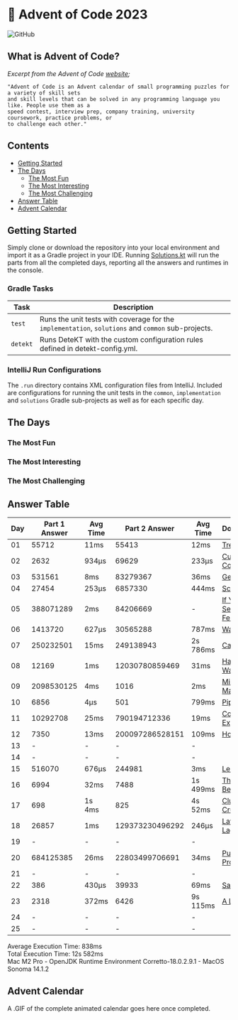# :christmas_tree: Advent of Code 2023

![GitHub](https://img.shields.io/badge/stars-46%2F50-yellow)

## What is Advent of Code?

_Excerpt from the Advent of Code [website](https://adventofcode.com/2020/about);_

    "Advent of Code is an Advent calendar of small programming puzzles for a variety of skill sets
    and skill levels that can be solved in any programming language you like. People use them as a
    speed contest, interview prep, company training, university coursework, practice problems, or
    to challenge each other."

## Contents
* [Getting Started](#getting-started)
* [The Days](#the-days)
    * [The Most Fun](#the-most-fun)
    * [The Most Interesting](#the-most-interesting)
    * [The Most Challenging](#the-most-challenging)
* [Answer Table](#answer-table)
* [Advent Calendar](#advent-calendar)

## Getting Started
Simply clone or download the repository into your local environment and import it as a Gradle project in your IDE.
Running [Solutions.kt](https://git.io/JII6v) will run the parts from all the completed days, reporting all the
answers and runtimes in the console.

### Gradle Tasks
| Task      | Description                                                                                        |
|-----------|----------------------------------------------------------------------------------------------------|
| `test`    | Runs the unit tests with coverage for the `implementation`, `solutions` and `common` sub-projects. |
| `detekt`  | Runs DeteKT with the custom configuration rules defined in detekt-config.yml.                      |

### IntelliJ Run Configurations
The `.run` directory contains XML configuration files from IntelliJ. Included are configurations for running the unit
tests in the `common`, `implementation` and `solutions` Gradle sub-projects as well as for each specific day.

## The Days

### The Most Fun
### The Most Interesting
### The Most Challenging

## Answer Table

| Day | Part 1 Answer | Avg Time | Part 2 Answer   | Avg Time | Documentation                                    |
|-----|---------------|----------|-----------------|----------|--------------------------------------------------|
| 01  | 55712         | 11ms     | 55413           | 12ms     | [Trebuchet?!](docs/DAY01.MD)                     |
| 02  | 2632          | 934μs    | 69629           | 233μs    | [Cube Conundrum](docs/DAY02.MD)                  |
| 03  | 531561        | 8ms      | 83279367        | 36ms     | [Gear Ratios](docs/DAY03.MD)                     |
| 04  | 27454         | 253μs    | 6857330         | 444ms    | [Scratchcards](docs/DAY04.MD)                    |
| 05  | 388071289     | 2ms      | 84206669        | -        | [If You Give A Seed A Fertilizer](docs/DAY05.MD) |
| 06  | 1413720       | 627μs    | 30565288        | 787ms    | [Wait For It](docs/DAY06.MD)                     |
| 07  | 250232501     | 15ms     | 249138943       | 2s 786ms | [Camel Cards](docs/DAY07.MD)                     |
| 08  | 12169         | 1ms      | 12030780859469  | 31ms     | [Haunted Wasteland](docs/DAY08.MD)               |
| 09  | 2098530125    | 4ms      | 1016            | 2ms      | [Mirage Maintenance](docs/DAY09.MD)              |
| 10  | 6856          | 4μs      | 501             | 799ms    | [Pipe Maze](docs/DAY10.MD)                       |
| 11  | 10292708      | 25ms     | 790194712336    | 19ms     | [Cosmic Expansion](docs/DAY11.MD)                |
| 12  | 7350          | 13ms     | 200097286528151 | 109ms    | [Hot Springs](docs/DAY12.MD)                     |
| 13  | -             | -        | -               | -        | [](docs/DAY13.MD)                                |
| 14  | -             | -        | -               | -        | [](docs/DAY14.MD)                                |
| 15  | 516070        | 676μs    | 244981          | 3ms      | [Lens Library](docs/DAY15.MD)                    |
| 16  | 6994          | 32ms     | 7488            | 1s 499ms | [The Floor Will Be Lava](docs/DAY16.MD)          |
| 17  | 698           | 1s 4ms   | 825             | 4s 52ms  | [Clumsy Crucible](docs/DAY17.MD)                 |
| 18  | 26857         | 1ms      | 129373230496292 | 246μs    | [Lavaduct Lagoon](docs/DAY18.MD)                 |
| 19  | -             | -        | -               | -        | [](docs/DAY19.MD)                                |
| 20  | 684125385     | 26ms     | 22803499706691  | 34ms     | [Pulse Propagation](docs/DAY20.MD)               |
| 21  | -             | -        | -               | -        | [](docs/DAY21.MD)                                |
| 22  | 386           | 430μs    | 39933           | 69ms     | [Sand Slabs](docs/DAY22.MD)                      |
| 23  | 2318          | 372ms    | 6426            | 9s 115ms | [A Long Walk](docs/DAY23.MD)                     |
| 24  | -             | -        | -               | -        | [](docs/DAY24.MD)                                |
| 25  | -             | -        | -               | -        | [](docs/DAY25.MD)                                |

Average Execution Time: 838ms \
Total Execution Time: 12s 582ms \
Mac M2 Pro - OpenJDK Runtime Environment Corretto-18.0.2.9.1 - MacOS Sonoma 14.1.2

## Advent Calendar
A .GIF of the complete animated calendar goes here once completed.